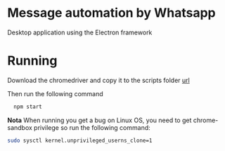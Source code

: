 # Message automation by Whatsapp 
Desktop application using the Electron framework 

# Running
Download the chromedriver and copy it to the scripts folder 
[url](https://chromedriver.storage.googleapis.com/index.html)

Then run the following command 
```bash
  npm start 
```
**Nota**
When running you get a bug on Linux OS, you need to get chrome-sandbox privilege so run the following command: 
```bash
sudo sysctl kernel.unprivileged_userns_clone=1
```
